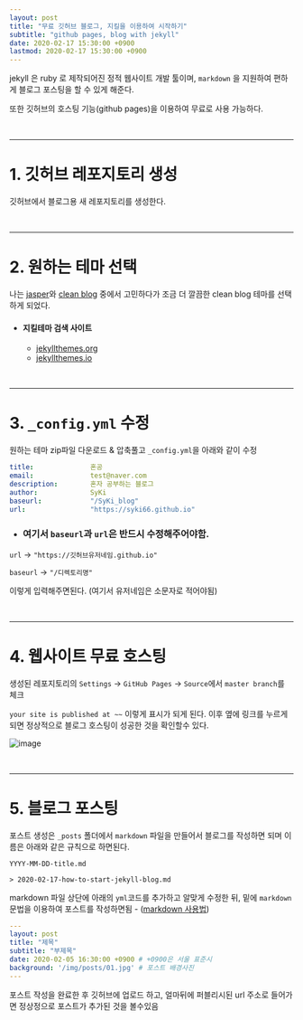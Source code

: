 ```yaml
---
layout: post
title: "무료 깃허브 블로그, 지킬을 이용하여 시작하기"
subtitle: "github pages, blog with jekyll"
date: 2020-02-17 15:30:00 +0900
lastmod: 2020-02-17 15:30:00 +0900
---
```


jekyll 은 ruby 로 제작되어진 정적 웹사이트 개발 툴이며, `markdown` 을 지원하여 편하게 블로그 포스팅을 할 수 있게 해준다.

또한 깃허브의 호스팅 기능(github pages)을 이용하여 무료로 사용 가능하다.

<br />

---

# 1. 깃허브 레포지토리 생성

깃허브에서 블로그용 새 레포지토리를 생성한다.

<br />

---

# 2. 원하는 테마 선택

나는 [jasper](https://jekyller.github.io/jasper/)와 [clean blog](http://blackrockdigital.github.io/startbootstrap-clean-blog-jekyll/) 중에서 고민하다가 조금 더 깔끔한 clean blog 테마를 선택하게 되었다.

- #### 지킬테마 검색 사이트
    - [jekyllthemes.org](http://jekyllthemes.org/)
    - [jekyllthemes.io](https://jekyllthemes.io/)

<br />

---

# 3. `_config.yml` 수정

원하는 테마 zip파일 다운로드 & 압축풀고 `_config.yml`을 아래와 같이 수정

```yml
title:              혼공
email:              test@naver.com
description:        혼자 공부하는 블로그
author:             SyKi
baseurl:            "/SyKi_blog"
url:                "https://syki66.github.io"
```

- ### 여기서 `baseurl`과 `url`은 반드시 수정해주어야함.

`url` -> `"https://깃허브유저네임.github.io"`

`baseurl` -> `"/디렉토리명"`

이렇게 입력해주면된다. (여기서 유저네임은 소문자로 적어야됨)

<br />

---

# 4. 웹사이트 무료 호스팅

생성된 레포지토리의 `Settings` -> `GitHub Pages` -> `Source`에서 `master branch`를 체크

`your site is published at ~~` 이렇게 표시가 되게 된다. 이후 옆에 링크를 누르게 되면 정상적으로 블로그 호스팅이 성공한 것을 확인할수 있다.

![image](https://user-images.githubusercontent.com/59393359/74637891-3b57f180-51ae-11ea-81b6-99bc0c85a418.png)

<br />

---

# 5. 블로그 포스팅

포스트 생성은 `_posts` 폴더에서 `markdown` 파일을 만들어서 블로그를 작성하면 되며 이름은 아래와 같은 규칙으로 하면된다.

`YYYY-MM-DD-title.md`

```
> 2020-02-17-how-to-start-jekyll-blog.md
```

markdown 파일 상단에 아래의 `yml`코드를 추가하고 알맞게 수정한 뒤, 밑에 `markdown` 문법을 이용하여 포스트를 작성하면됨 - ([markdown 사용법](https://gist.github.com/ihoneymon/652be052a0727ad59601))

```yml
---
layout: post
title: "제목"
subtitle: "부제목"
date: 2020-02-05 16:30:00 +0900 # +0900은 서울 표준시
background: '/img/posts/01.jpg' # 포스트 배경사진
---
```

포스트 작성을 완료한 후 깃허브에 업로드 하고, 얼마뒤에 퍼블리시된 url 주소로 들어가면 정상정으로 포스트가 추가된 것을 볼수있음

<br />

